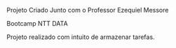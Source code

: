 Projeto Criado Junto com o Professor Ezequiel Messore

Bootcamp NTT DATA

Projeto realizado com intuito de armazenar tarefas.
